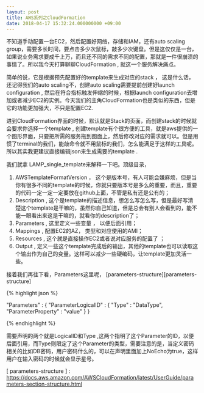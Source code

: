 ```yaml
---
layout: post
title: AWS系列之CloudFormation
date: 2018-04-17 15:32:24.000000000 +09:00
---
```


不知道手动配置一台EC2，然后配置好网络，存储和IAM，还有auto scaling group，需要多长时间，要点击多少次鼠标，敲多少次键盘。但是这仅仅是一台，如果说业务需求要成千上万，而且还不同的需求不同的配置，那就是一件很崩溃的事情了。所以我今天打算聊聊CloudFormation , 就这一个服务解决痛点。

简单的说，它是根据预先配置好的template来生成对应的stack ， 这是什么话，还记得我们的auto scaling不，创建auto scaling需要提前创建好launch configuration , 然后在符合指标触发伸缩的时候，根据launch configuration去增加或者减少EC2的实例。今天我们的主角CloudFormation也是类似的东西，但是它的功能更加强大，不只是配置EC2.

进到CloudFormation界面的时候，默认就是Stack的页面，而创建stack的时候就会要求你选择一个template , 创建template有个很方便的工具，就是aws提供的一个图形界面，只要把所需的服务拖到图面上，然后修改对应的需求就可以。但是用惯了terminal的我们，能敲命令就不用鼠标的我们，怎么能满足于这样的工具呢。所以其实我更建议直接编辑json来生成需要的template .

我们就拿 LAMP_single_template来解释一下吧。顶级目录，

1. AWSTemplateFormatVersion ， 这个是版本号，有人可能会嫌麻烦，但是当你有很多不同的template的时候，你就只要版本号是多么的重要，而且，重要的代码一定一定一定要放在github上面，不管是私有还是公有的；
2. Description , 这个是template的描述信息，想怎么写怎么写，但是最好写清楚这个template是干嘛的，虽然你自己知道，但是总会有别人会看到的，能不能一眼看出来这是干嘛的，就看你的description了；
3. Parameters , 这里定义一些变量 ， 以便后面引用；
4. Mappings  , 配置EC2的AZ， 类型和对应使用的AMI；
5. Resources , 这个就是直接操作EC2或者说对应服务的配置了 ；
6. Output , 定义一些这个template完成后的输出，其他的template也可以读取这个输出作为自己的变量。这样可以减少一些硬编码，让template更加灵活一些。

接着我们再往下看，Parameters这里呢， [parameters-structure][parameters-structure]

{% highlight json %}

"Parameters" : {
  "ParameterLogicalID" : {
    "Type" : "DataType",
    "ParameterProperty" : "value"
  }
}

{% endhighlight %}

需要声明的两个就是LogicalID和Type ,这两个指明了这个Parameter的ID，以便后面引用，而Type则限定了这个Parameter的类型，需要注意的是，当定义密码相关的比如DB密码，用户密码什么的，可以在声明里面加上NoEcho为true，这样用户在输入密码的时候就会显示星号。



[ parameters-structure ] : https://docs.aws.amazon.com/AWSCloudFormation/latest/UserGuide/parameters-section-structure.html